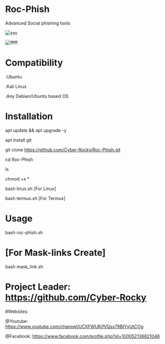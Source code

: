 # Roc-Phish

Advanced Social phishing tools


![sss](https://user-images.githubusercontent.com/87198872/128907698-7146c431-eabf-4c85-8a3b-21843a2e9dec.png)


![fffff](https://user-images.githubusercontent.com/87198872/128918537-5d7256a6-acbf-4096-ad7c-045a871f3b22.png)


# Compatibility

.Ubuntu

.Kali Linux

.Any Debian/Ubuntu based OS

# Installation

apt update && apt upgrade -y

apt install git

git clone https://github.com/Cyber-Rocky/Roc-Phish.git

cd Roc-Phish

ls

chmod +x *

bash linux.sh  [For Linux]

bash termux.sh [For Termux]

# Usage

bash roc-phish.sh

# [For Mask-links Create]

bash mask_link.sh 

# Project Leader: https://github.com/Cyber-Rocky


#Websites:

@Youtube: https://www.youtube.com/channel/UCXFWUKjfVQsx79BIYyUtCOg

@Facebook: https://www.facebook.com/profile.php?id=100052136821048
